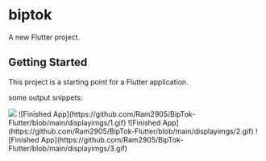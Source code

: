 # biptok

A new Flutter project.

## Getting Started

This project is a starting point for a Flutter application.

some output snippets:

<image src="https://github.com/Ram2905/BipTok-Flutter/blob/main/displayimgs/1.gif">
![Finished App](https://github.com/Ram2905/BipTok-Flutter/blob/main/displayimgs/1.gif) </n>
![Finished App](https://github.com/Ram2905/BipTok-Flutter/blob/main/displayimgs/2.gif)</n>
![Finished App](https://github.com/Ram2905/BipTok-Flutter/blob/main/displayimgs/3.gif)</n>
